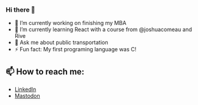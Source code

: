 ### Hi there 👋

<!--
**rollinsbaird/rollinsbaird** is a ✨ _special_ ✨ repository because its `README.md` (this file) appears on your GitHub profile.
-->

- 🔭 I’m currently working on finishing my MBA
- 🌱 I’m currently learning React with a course from @joshuacomeau and Rive
- 💬 Ask me about public transportation
- ⚡ Fun fact: My first programing language was C!

## 📫 How to reach me:
- [LinkedIn](https://www.linkedin.com/in/rollinsbaird/)
- [Mastodon](https://mastodon.social/@rollins)
